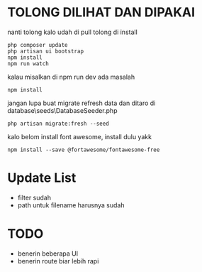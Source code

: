 # TOLONG DILIHAT DAN DIPAKAI

nanti tolong kalo udah di pull tolong di install

```
php composer update
php artisan ui bootstrap
npm install
npm run watch
```

kalau misalkan di npm run dev ada masalah
```
npm install
```

jangan lupa buat migrate refresh data dan ditaro di database\seeds\DatabaseSeeder.php
```
php artisan migrate:fresh --seed
```

kalo belom install font awesome, install dulu yakk
```
npm install --save @fortawesome/fontawesome-free
```

# Update List
- filter sudah
- path untuk filename harusnya sudah

# TODO
- benerin beberapa UI
- benerin route biar lebih rapi
